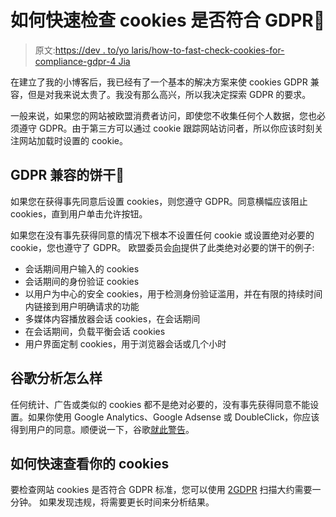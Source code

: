 # 如何快速检查 cookies 是否符合 GDPR🍪

> 原文:[https://dev . to/yo laris/how-to-fast-check-cookies-for-compliance-gdpr-4 Jia](https://dev.to/yolaris/how-to-quickly-check-cookies-for-compliance-with-gdpr-4jia)

在建立了我的小博客后，我已经有了一个基本的解决方案来使 cookies GDPR 兼容，但是对我来说太贵了。我没有那么高兴，所以我决定探索 GDPR 的要求。

一般来说，如果您的网站被欧盟消费者访问，即使您不收集任何个人数据，您也必须遵守 GDPR。由于第三方可以通过 cookie 跟踪网站访问者，所以你应该时刻关注网站加载时设置的 cookie。

## [](#gdpr-compliant-cookies)GDPR 兼容的饼干🥮

如果您在获得事先同意后设置 cookies，则您遵守 GDPR。同意横幅应该阻止 cookies，直到用户单击允许按钮。

如果您在没有事先获得同意的情况下根本不设置任何 cookie 或设置绝对必要的 cookie，您也遵守了 GDPR。
欧盟委员会[向](https://ec.europa.eu/ipg/basics/legal/cookies/index_en.htm)提供了此类绝对必要的饼干的例子:

*   会话期间用户输入的 cookies
*   会话期间的身份验证 cookies
*   以用户为中心的安全 cookies，用于检测身份验证滥用，并在有限的持续时间内链接到用户明确请求的功能
*   多媒体内容播放器会话 cookies，在会话期间
*   在会话期间，负载平衡会话 cookies
*   用户界面定制 cookies，用于浏览器会话或几个小时

## [](#what-about-google-analytics)谷歌分析怎么样

任何统计、广告或类似的 cookies 都不是绝对必要的，没有事先获得同意不能设置。如果你使用 Google Analytics、Google Adsense 或 DoubleClick，你应该得到用户的同意。顺便说一下，谷歌[就此警告](https://www.google.com/about/company/user-consent-policy/)。

## [](#how-to-quickly-check-your-cookies)如何快速查看你的 cookies

要检查网站 cookies 是否符合 GDPR 标准，您可以使用 [2GDPR](https://2gdpr.com)
扫描大约需要一分钟。
如果发现违规，将需要更长时间来分析结果。